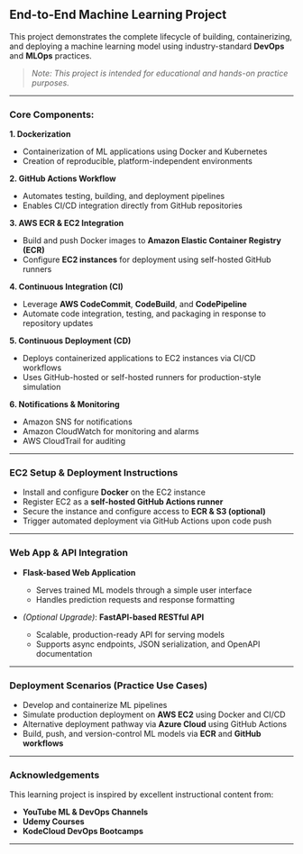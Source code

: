 ## End-to-End Machine Learning Project

This project demonstrates the complete lifecycle of building, containerizing, and deploying a machine learning model using industry-standard **DevOps** and **MLOps** practices.  
>  *Note: This project is intended for educational and hands-on practice purposes.*

---

### Core Components:

**1. Dockerization**
   - Containerization of ML applications using Docker and Kubernetes  
   - Creation of reproducible, platform-independent environments

**2. GitHub Actions Workflow**
   - Automates testing, building, and deployment pipelines  
   - Enables CI/CD integration directly from GitHub repositories

**3. AWS ECR & EC2 Integration**
   - Build and push Docker images to **Amazon Elastic Container Registry (ECR)**  
   - Configure **EC2 instances** for deployment using self-hosted GitHub runners

**4. Continuous Integration (CI)**
   - Leverage **AWS CodeCommit**, **CodeBuild**, and **CodePipeline**  
   - Automate code integration, testing, and packaging in response to repository updates

**5. Continuous Deployment (CD)**
   - Deploys containerized applications to EC2 instances via CI/CD workflows  
   - Uses GitHub-hosted or self-hosted runners for production-style simulation
     
**6. Notifications & Monitoring**
   - Amazon SNS for notifications
   - Amazon CloudWatch for monitoring and alarms
   - AWS CloudTrail for auditing
---

### EC2 Setup & Deployment Instructions

- Install and configure **Docker** on the EC2 instance  
- Register EC2 as a **self-hosted GitHub Actions runner**  
- Secure the instance and configure access to **ECR & S3 (optional)**  
- Trigger automated deployment via GitHub Actions upon code push

---

### Web App & API Integration

- **Flask-based Web Application**
   - Serves trained ML models through a simple user interface
   - Handles prediction requests and response formatting

- *(Optional Upgrade)*: **FastAPI-based RESTful API**
   - Scalable, production-ready API for serving models  
   - Supports async endpoints, JSON serialization, and OpenAPI documentation

---

### Deployment Scenarios (Practice Use Cases)

- Develop and containerize ML pipelines  
- Simulate production deployment on **AWS EC2** using Docker and CI/CD  
- Alternative deployment pathway via **Azure Cloud** using GitHub Actions  
- Build, push, and version-control ML models via **ECR** and **GitHub workflows**

---

### Acknowledgements

This learning project is inspired by excellent instructional content from:

-  **YouTube ML & DevOps Channels**  
-  **Udemy Courses**  
-  **KodeCloud DevOps Bootcamps**

---
